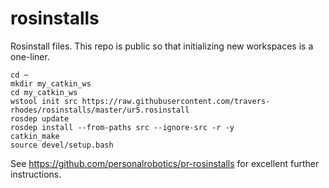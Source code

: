# rosinstalls
Rosinstall files. This repo is public so that initializing new workspaces is a one-liner.

```
cd ~
mkdir my_catkin_ws
cd my_catkin_ws
wstool init src https://raw.githubusercontent.com/travers-rhodes/rosinstalls/master/ur5.rosinstall
rosdep update
rosdep install --from-paths src --ignore-src -r -y
catkin_make
source devel/setup.bash
```

See https://github.com/personalrobotics/pr-rosinstalls for excellent further instructions.
